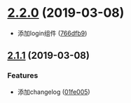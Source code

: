 # [2.2.0](https://github.com/chenweifang4/vue-cli-plugin-hddemo/compare/v2.1.1...v2.2.0) (2019-03-08)


* 添加login组件 ([766dfb9](https://github.com/chenweifang4/vue-cli-plugin-hddemo/commit/766dfb9))



## [2.1.1](https://github.com/chenweifang4/vue-cli-plugin-hddemo/compare/v2.1.0...v2.1.1) (2019-03-08)


### Features

* 添加changelog ([01fe005](https://github.com/chenweifang4/vue-cli-plugin-hddemo/commit/01fe005))



